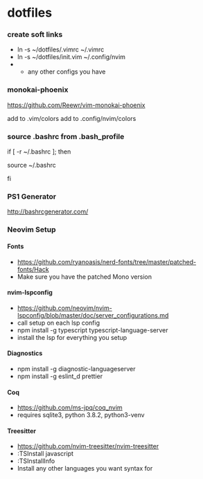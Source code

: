 # dotfiles

### create soft links
- ln -s ~/dotfiles/.vimrc ~/.vimrc
- ln -s ~/dotfiles/init.vim ~/.config/nvim
- + any other configs you have

### monokai-phoenix
https://github.com/Reewr/vim-monokai-phoenix

add to .vim/colors
add to .config/nvim/colors

### source .bashrc from .bash_profile
if [ -r ~/.bashrc ]; then

   source ~/.bashrc
   
fi

### PS1 Generator
http://bashrcgenerator.com/

### Neovim Setup

#### Fonts
- https://github.com/ryanoasis/nerd-fonts/tree/master/patched-fonts/Hack
- Make sure you have the patched Mono version 

#### nvim-lspconfig
- https://github.com/neovim/nvim-lspconfig/blob/master/doc/server_configurations.md
- call setup on each lsp config
- npm install -g typescript typescript-language-server
- install the lsp for everything you setup

#### Diagnostics
- npm install -g diagnostic-languageserver
- npm install -g eslint_d prettier

#### Coq
- https://github.com/ms-jpq/coq_nvim
- requires sqlite3, python 3.8.2, python3-venv

#### Treesitter
- https://github.com/nvim-treesitter/nvim-treesitter
- :TSInstall javascript
- :TSInstallInfo
- Install any other languages you want syntax for
